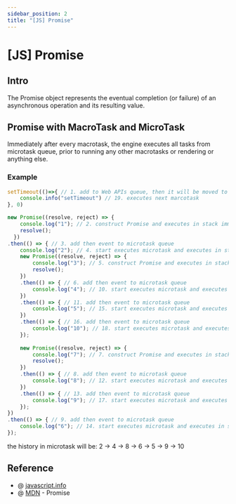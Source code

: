 ```yaml
---
sidebar_position: 2
title: "[JS] Promise"
---
```


# [JS] Promise

## Intro

The Promise object represents the eventual completion (or failure) of an asynchronous operation and its resulting value.

## Promise with MacroTask and MicroTask

Immediately after every macrotask, the engine executes all tasks from microtask queue, prior to running any other macrotasks or rendering or anything else.

### Example

```javascript
setTimeout(()=>{ // 1. add to Web APIs queue, then it will be moved to macrotask.
    console.info("setTimeout") // 19. executes next marcotask
}, 0)

new Promise((resolve, reject) => {
    console.log("1"); // 2. construct Promise and executes in stack immediately
    resolve();
  })
.then(() => { // 3. add then event to microtask queue
    console.log("2"); // 4. start executes microtask and executes in stack immediately
    new Promise((resolve, reject) => { 
        console.log("3"); // 5. construct Promise and executes in stack immediately
        resolve();
    })
    .then(() => { // 6. add then event to microtask queue
        console.log("4"); // 10. start executes microtask and executes in stack immediately
    })
    .then(() => { // 11. add then event to microtask queue
        console.log("5"); // 15. start executes microtask and executes in stack immediately
    })
    .then(() => { // 16. add then event to microtask queue
        console.log("10"); // 18. start executes microtask and executes in stack immediately
    });
    
    new Promise((resolve, reject) => {
        console.log("7"); // 7. construct Promise and executes in stack immediately
        resolve();
    })
    .then(() => { // 8. add then event to microtask queue
        console.log("8"); // 12. start executes microtask and executes in stack immediately
    })
    .then(() => { // 13. add then event to microtask queue
        console.log("9"); // 17. start executes microtask and executes in stack immediately
    });
})
.then(() => { // 9. add then event to microtask queue 
    console.log("6"); // 14. start executes microtask and executes in stack immediately
});
```

the history in microtask will be:
2 -> 4 -> 8 -> 6 -> 5 -> 9 -> 10

## Reference

+ @ [javascript.info](https://javascript.info/event-loop#macrotasks-and-microtasks)
+ @ [MDN](https://developer.mozilla.org/en-US/docs/Web/JavaScript/Reference/Global_Objects/Promise) - Promise
